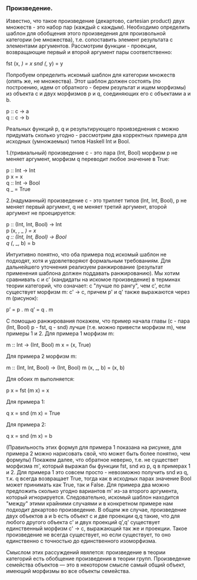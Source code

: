 
### Произведение. 

Известно, что такое произведение (декартово, cartesian product) двух множеств - это набор пар (каждый с каждым). Необходимо определить шаблон для обобщения этого произведения для произвольной категории (не множества), т.е.
сопоставить элемент результата с элементами аргументов. 
Рассмотрим функции - проекции, возвращающие первый и второй аргумент пары соответственно:

fst (x, _) = x
snd (_, y) = y  

Попробуем определить искомый шаблон для категории множеств (опять же, не множества). Этот шаблон должен состоять (по построению, идем от обратного - берем результат и ищем морфизмы) из объекта c и двух морфизмов p и q, соединяющих его с объектами a и b.

p :: c -> a  
q :: c -> b  

Реальных функций p, q и результирующего проивзеднения с можно придумать сколько угодно - рассмотрим два корректных примера для исходных (умножаемых) типов Haskell Int и Bool.

1.(тривиальный) произведение с - это пара (Int, Bool) морфизм p не меняет аргумент, морфизм q переводит любое значение в True: 

p :: Int -> Int  
p x = x  
q :: Int -> Bool  
q _ = True  

2.(надуманный) произведение c - это триплет типов (Int, Int, Bool), p не меняет первый аргумент, q не меняет третий аргумент, второй аргумент не проецируется:

p :: (Int, Int, Bool) -> Int  
p (x, _, _ ) = x  
q :: (Int, Int, Bool) -> Bool  
q (_, _, b) = b  

Интуитивно понятно, что оба примера под искомый шаблон не подходят, хотя и удовлетворяют формальным требованиям. 
Для дальнейшего уточнения реализуем ранжирование (результат применения шаблона должен поддавать ранжированию). Мы хотим сравнивать с и с' (кандидаты на искомое произведение) в терминах теории категорий, что означает: с "лучше по рангу", чем с', если существует морфизм m: c' -> c, причем p' и q' также выражаются через m (рисунок):

p’ = p . m 
q’ = q . m 

С помощью ранжирования покажем, что пример начала главы (с - пара (Int, Bool) p - fst, q - snd) лучше (т.е. можно привести морфизм m), чем примеры 1 и 2. 
Для примера 1 морфизм m:

m :: Int -> (Int, Bool)
m x = (x, True)

Для примера 2 морфизм m:

m :: (Int, Int, Bool) -> (Int, Bool)
m (x, _, b) = (x, b) 

Для обоих m выполняется: 

p x = fst (m x) = x

Для примера 1:

q x = snd (m x) = True

Для примера 2:

q x = snd (m x) = b 

(Правильность этих формул для примера 1 показана на рисунке, для примера 2 можно нарисовать свой, что может быть более понятно, чем формулы)
Покажем далее, что обратное неверно, т.е. не существет морфизма m', который выражал бы функции fst, snd из p, q в примерах 1 и 2.
Для примера 1 это совсем просто - невозможно получить snd из q, т.к. q всегда возвращает True, тогда как в исходных парах значение Bool может принимать как True, так и False. 
Для примера два можно предложить сколько угодно вариантов m' из-за второго аргумента, который игнорируется. 
Следовательно, искомый шаблон находится "между" этими крайними случаями и в конкретном примере нам подходит декартово произведение.
В общем же случае, произведение двух объектов a и b есть объект c и две проекции q,q такие, что для любого другого объекта c' и двух проекций q',q' существует единственный  морфизм с' -> c, выражающий так же и проекции. Такое произведение не всегда существует, но если существует, то оно единственно с точностью до единственного изоморфизма. 

Смыслом этих рассуждений явялется: произведение в теории категорий есть обобщение произведения в теории групп. Произведение семейства объектов — это в некотором смысле самый общий объект, имеющий морфизмы во все объекты семейства. 










